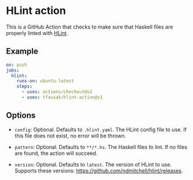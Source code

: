 # HLint action

This is a GitHub Action that checks to make sure that Haskell files are
properly linted with [HLint][].

[HLint]: https://hackage.haskell.org/package/hlint

## Example

``` yaml
on: push
jobs:
  hlint:
    runs-on: ubuntu-latest
    steps:
      - uses: actions/checkout@v2
      - uses: tfausak/hlint-action@v1
```

## Options

- `config`: Optional. Defaults to `.hlint.yaml`. The HLint config file to use.
  If this file does not exist, no error will be thrown.

- `pattern`: Optional. Defaults to `**/*.hs`. The Haskell files to lint. If no
  files are found, the action will succeed.

- `version`: Optional. Defaults to `latest`. The version of HLint to use.
  Supports these versions: <https://github.com/ndmitchell/hlint/releases>.

